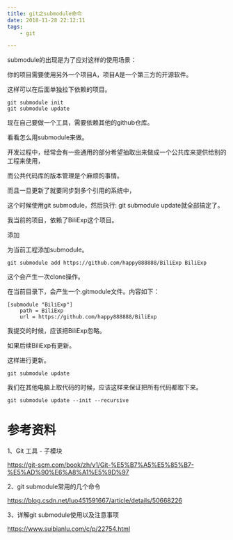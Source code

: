 ```yaml
---
title: git之submodule命令
date: 2018-11-28 22:12:11
tags:
	- git

---
```




submodule的出现是为了应对这样的使用场景：

你的项目需要使用另外一个项目A，项目A是一个第三方的开源软件。

这样可以在后面单独拉下依赖的项目。

```
git submodule init
git submodule update
```



现在自己要做一个工具，需要依赖其他的github仓库。

看看怎么用submodule来做。

开发过程中，经常会有一些通用的部分希望抽取出来做成一个公共库来提供给别的工程来使用，

而公共代码库的版本管理是个麻烦的事情。

而且一旦更新了就要同步到多个引用的系统中，

这个时候使用git submodule，然后执行: git submodule update就全部搞定了。



我当前的项目，依赖了BiliExp这个项目。

添加

为当前工程添加submodule。

```
git submodule add https://github.com/happy888888/BiliExp BiliExp
```

这个会产生一次clone操作。

在当前目录下，会产生一个.gitmodule文件。内容如下：

```
[submodule "BiliExp"]
	path = BiliExp
	url = https://github.com/happy888888/BiliExp
```

我提交的时候，应该把BiliExp忽略。

如果后续BiliExp有更新。

这样进行更新。

```
git submodule update
```



我们在其他电脑上取代码的时候，应该这样来保证把所有代码都取下来。

```
git submodule update --init --recursive
```





# 参考资料

1、Git 工具 - 子模块

https://git-scm.com/book/zh/v1/Git-%E5%B7%A5%E5%85%B7-%E5%AD%90%E6%A8%A1%E5%9D%97

2、git submodule常用的几个命令

https://blog.csdn.net/luo451591667/article/details/50668226

3、详解git submodule使用以及注意事项

https://www.suibianlu.com/c/p/22754.html